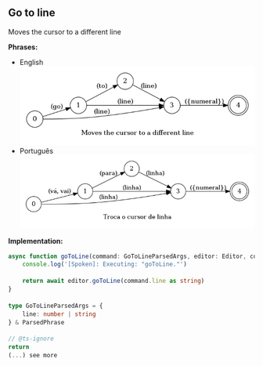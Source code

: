 ## Go to line

Moves the cursor to a different line

**Phrases:**

* English
	![English](phrase_en-US.png)
* Português
	![Português](phrase_pt-BR.png)


**Implementation:**

```typescript
async function goToLine(command: GoToLineParsedArgs, editor: Editor, context: {}) {
    console.log('[Spoken]: Executing: "goToLine."')

    return await editor.goToLine(command.line as string)
}

type GoToLineParsedArgs = {
    line: number | string
} & ParsedPhrase

// @ts-ignore
return
(...) see more
```